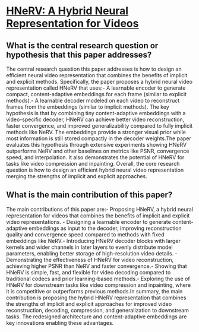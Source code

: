 # [HNeRV: A Hybrid Neural Representation for Videos](https://arxiv.org/abs/2304.02633)

## What is the central research question or hypothesis that this paper addresses?

The central research question this paper addresses is how to design an efficient neural video representation that combines the benefits of implicit and explicit methods. Specifically, the paper proposes a hybrid neural video representation called HNeRV that uses:- A learnable encoder to generate compact, content-adaptive embeddings for each frame (similar to explicit methods).- A learnable decoder modeled on each video to reconstruct frames from the embeddings (similar to implicit methods). The key hypothesis is that by combining tiny content-adaptive embeddings with a video-specific decoder, HNeRV can achieve better video reconstruction, faster convergence, and improved generalizability compared to fully implicit methods like NeRV. The embeddings provide a stronger visual prior while most information is still stored compactly in the decoder weights.The paper evaluates this hypothesis through extensive experiments showing HNeRV outperforms NeRV and other baselines on metrics like PSNR, convergence speed, and interpolation. It also demonstrates the potential of HNeRV for tasks like video compression and inpainting. Overall, the core research question is how to design an efficient hybrid neural video representation merging the strengths of implicit and explicit approaches.


## What is the main contribution of this paper?

The main contributions of this paper are:- Proposing HNeRV, a hybrid neural representation for videos that combines the benefits of implicit and explicit video representations. - Designing a learnable encoder to generate content-adaptive embeddings as input to the decoder, improving reconstruction quality and convergence speed compared to methods with fixed embeddings like NeRV.- Introducing HNeRV decoder blocks with larger kernels and wider channels in later layers to evenly distribute model parameters, enabling better storage of high-resolution video details. - Demonstrating the effectiveness of HNeRV for video reconstruction, achieving higher PSNR than NeRV and faster convergence.- Showing that HNeRV is simple, fast, and flexible for video decoding compared to traditional codecs and prior learning-based methods.- Exploring the use of HNeRV for downstream tasks like video compression and inpainting, where it is competitive or outperforms previous methods.In summary, the main contribution is proposing the hybrid HNeRV representation that combines the strengths of implicit and explicit approaches for improved video reconstruction, decoding, compression, and generalization to downstream tasks. The redesigned architecture and content-adaptive embeddings are key innovations enabling these advantages.
